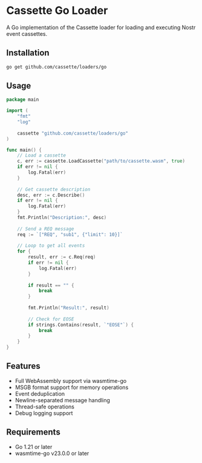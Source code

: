 # Cassette Go Loader

A Go implementation of the Cassette loader for loading and executing Nostr event cassettes.

## Installation

```bash
go get github.com/cassette/loaders/go
```

## Usage

```go
package main

import (
    "fmt"
    "log"
    
    cassette "github.com/cassette/loaders/go"
)

func main() {
    // Load a cassette
    c, err := cassette.LoadCassette("path/to/cassette.wasm", true)
    if err != nil {
        log.Fatal(err)
    }
    
    // Get cassette description
    desc, err := c.Describe()
    if err != nil {
        log.Fatal(err)
    }
    fmt.Println("Description:", desc)
    
    // Send a REQ message
    req := `["REQ", "sub1", {"limit": 10}]`
    
    // Loop to get all events
    for {
        result, err := c.Req(req)
        if err != nil {
            log.Fatal(err)
        }
        
        if result == "" {
            break
        }
        
        fmt.Println("Result:", result)
        
        // Check for EOSE
        if strings.Contains(result, `"EOSE"`) {
            break
        }
    }
}
```

## Features

- Full WebAssembly support via wasmtime-go
- MSGB format support for memory operations
- Event deduplication
- Newline-separated message handling
- Thread-safe operations
- Debug logging support

## Requirements

- Go 1.21 or later
- wasmtime-go v23.0.0 or later